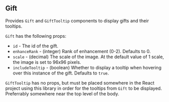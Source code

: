 ## Gift

Provides `Gift` and `GiftTooltip` components to display gifts and their tooltips.

`Gift` has the following props:
- `id` - The id of the gift.
- `enhanceRank` - (integer) Rank of enhancement (0-2). Defaults to 0.
- `scale` - (decimal) The scale of the image. At the default value of 1 scale, the image is set to 96x96 pixels.
- `includeTooltip` - (boolean) Whether to display a tooltip when hovering over this instance of the gift. Defaults to `true`.

`GiftTooltip` has no props, but must be placed somewhere in the React project using this library in order for the tooltips from `Gift` to be displayed. Preferrably somewhere near the top level of the body.
